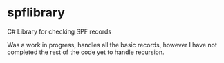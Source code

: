 # spflibrary
C# Library for checking SPF records

Was a work in progress, handles all the basic records, however I have not completed the rest of the code yet to handle recursion.
